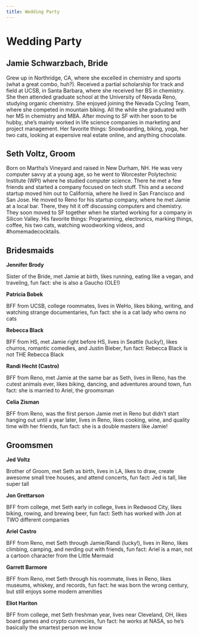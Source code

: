 ```yaml
---
title: Wedding Party
---
```


# Wedding Party

## Jamie Schwarzbach, Bride

Grew up in Northridge, CA, where she excelled in chemistry and sports (what a great combo, huh?). Received a partial scholarship for track and field at UCSB, in Santa Barbara, where she received her BS in chemistry. She then attended graduate school at the University of Nevada Reno, studying organic chemistry. She enjoyed joining the Nevada Cycling Team, where she competed in mountain biking. All the while she graduated with her MS in chemistry and MBA. After moving to SF with her soon to be hubby, she’s mainly worked in life science companies in marketing and project management. Her favorite things: Snowboarding, biking, yoga, her two cats, looking at expensive real estate online, and anything chocolate.

## Seth Voltz, Groom

Born on Martha’s Vineyard and raised in New Durham, NH. He was very computer savvy at a young age, so he went to Worcester Polytechnic Institute (WPI) where he studied computer science. There he met a few friends and started a company focused on tech stuff. This and a second startup moved him out to California, where he lived in San Francisco and San Jose. He moved to Reno for his startup company, where he met Jamie at a local bar. There, they hit it off discussing computers and chemistry. They soon moved to SF together when he started working for a company in Silicon Valley. His favorite things: Programming, electronics, marking things, coffee, his two cats, watching woodworking videos, and #homemadecocktails.

## Bridesmaids

**Jennifer Brody**

Sister of the Bride, met Jamie at birth, likes running, eating like a vegan, and traveling, fun fact: she is also a Gaucho (OLE!)

**Patricia Bobek**

BFF from UCSB, college roommates, lives in WeHo, likes biking, writing, and watching strange documentaries, fun fact: she is a cat lady who owns no cats

**Rebecca Black**

BFF from HS, met Jamie right before HS, lives in Seattle (lucky!), likes churros, romantic comedies, and Justin Bieber, fun fact: Rebecca Black is not THE Rebecca Black

**Randi Hecht (Castro)**

BFF from Reno, met Jamie at the same bar as Seth, lives in Reno, has the cutest animals ever, likes biking, dancing, and adventures around town, fun fact: she is married to Ariel, the groomsman

**Celia Zisman**

BFF from Reno, was the first person Jamie met in Reno but didn’t start hanging out until a year later, lives in Reno, likes cooking, wine, and quality time with her friends, fun fact: she is a double masters like Jamie!

## Groomsmen

**Jed Voltz**

Brother of Groom, met Seth as birth, lives in LA, likes to draw, create awesome small tree houses, and attend concerts, fun fact: Jed is tall, like super tall

**Jon Grettarson**

BFF from college, met Seth early in college, lives in Redwood City, likes biking, rowing, and brewing beer, fun fact: Seth has worked with Jon at TWO different companies

**Ariel Castro**

BFF from Reno, met Seth through Jamie/Randi (lucky!), lives in Reno, likes climbing, camping, and nerding out with friends, fun fact: Ariel is a man, not a cartoon character from the Little Mermaid

**Garrett Barmore**

BFF from Reno, met Seth through his roommate, lives in Reno, likes museums, whiskey, and records, fun fact: he was born the wrong century, but still enjoys some modern amenities

**Eliot Hariton**

BFF from college, met Seth freshman year, lives near Cleveland, OH, likes board games and crypto currencies, fun fact: he works at NASA, so he’s basically the smartest person we know
